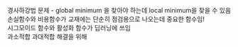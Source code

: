경사하강법 문제 - global minimum 을 찾아야 하는데 local minimum을 찾을 수 있음
<br>
손실함수와 비용함수가 교재에는 단순히 점검용으로 나오는데 중요한 함수임!
<br>
시그모이드 함수와 활성화 함수가 딥러닝에 쓰임
<br>
과소적합 과대적합 해결을 위해 
